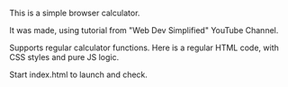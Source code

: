 This is a simple browser calculator.

It was made, using tutorial from "Web Dev Simplified" YouTube Channel.

Supports regular calculator functions. Here is a regular HTML code, with CSS styles and pure JS logic.

Start index.html to launch and check.


